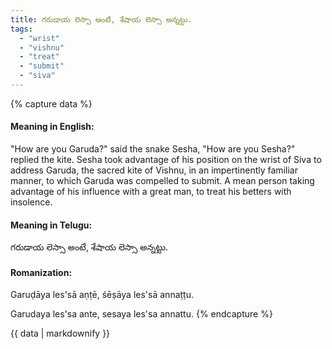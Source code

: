 ```yaml
---
title: గరుడాయ లెస్సా అంటే, శేషాయ లెస్సా అన్నట్టు.
tags:
  - "wrist"
  - "vishnu"
  - "treat"
  - "submit"
  - "siva"
---
```


{% capture data %}
#### Meaning in English:
"How are you Garuda?" said the snake Sesha, "How are you Sesha?" replied the kite.
Sesha took advantage of his position on the wrist of Siva to address Garuda, the sacred kite of Vishnu, in an impertinently familiar manner, to which Garuda was compelled to submit.
A mean person taking advantage of his influence with a great man, to treat his betters with insolence.

#### Meaning in Telugu:
గరుడాయ లెస్సా అంటే, శేషాయ లెస్సా అన్నట్టు.

#### Romanization:
Garuḍāya les'sā aṇṭē, śēṣāya les'sā annaṭṭu.

Garudaya les'sa ante, sesaya les'sa annattu.
{% endcapture %}

{{ data | markdownify }}

